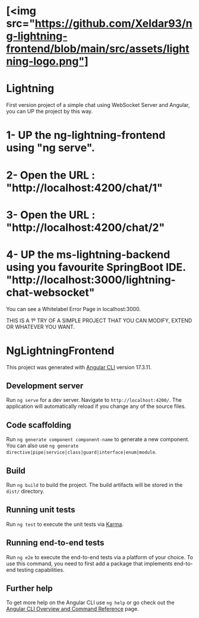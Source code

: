 # [<img src="https://github.com/Xeldar93/ng-lightning-frontend/blob/main/src/assets/lightning-logo.png"]
# Lightning
First version project of a simple chat using WebSocket Server and Angular, you can UP the project by this way.

# 1- UP the ng-lightning-frontend using "ng serve".
# 2- Open the URL : "http://localhost:4200/chat/1"
# 3- Open the URL : "http://localhost:4200/chat/2"
# 4- UP the ms-lightning-backend using you favourite SpringBoot IDE. "http://localhost:3000/lightning-chat-websocket"

You can see a Whitelabel Error Page in localhost:3000.

THIS IS A 1º TRY OF A SIMPLE PROJECT THAT YOU CAN MODIFY, EXTEND OR WHATEVER YOU WANT.


# NgLightningFrontend

This project was generated with [Angular CLI](https://github.com/angular/angular-cli) version 17.3.11.

## Development server

Run `ng serve` for a dev server. Navigate to `http://localhost:4200/`. The application will automatically reload if you change any of the source files.

## Code scaffolding

Run `ng generate component component-name` to generate a new component. You can also use `ng generate directive|pipe|service|class|guard|interface|enum|module`.

## Build

Run `ng build` to build the project. The build artifacts will be stored in the `dist/` directory.

## Running unit tests

Run `ng test` to execute the unit tests via [Karma](https://karma-runner.github.io).

## Running end-to-end tests

Run `ng e2e` to execute the end-to-end tests via a platform of your choice. To use this command, you need to first add a package that implements end-to-end testing capabilities.

## Further help

To get more help on the Angular CLI use `ng help` or go check out the [Angular CLI Overview and Command Reference](https://angular.io/cli) page.
